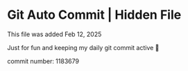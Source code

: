 # Git Auto Commit | Hidden File

This file was added Feb 12, 2025

Just for fun and keeping my daily git commit active 🤪

commit number: 1183679

